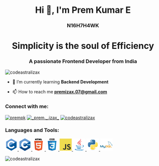 <h1 align="center">Hi 👋, I'm Prem Kumar E</h1>
      <h3 align="center">N16H7H4WK</h3>
      <h1 align="center">Simplicity is the soul of Efficiency</h1>
<h3 align="center">A passionate <b>Frontend Developer</b> from India</h3>


<p align="left"> <img src="https://komarev.com/ghpvc/?username=codeastralizax&label=Profile%20views&color=0e75b6&style=flat" alt="codeastralizax" /> </p>

- 🌱 I’m currently learning **Backend Development**

- 📫 How to reach me **premizax.07@gmail.com**

<h3 align="left">Connect with me:</h3>
<p align="left">
<a href="https://linkedin.com/in/prempk" target="blank"><img align="center" src="https://raw.githubusercontent.com/rahuldkjain/github-profile-readme-generator/master/src/images/icons/Social/linked-in-alt.svg" alt="prempk" height="30" width="40" /></a>
<a href="https://instagram.com/_prem._.izax_" target="blank"><img align="center" src="https://raw.githubusercontent.com/rahuldkjain/github-profile-readme-generator/master/src/images/icons/Social/instagram.svg" alt="_prem._.izax_" height="30" width="40" /></a>
<a href="https://www.youtube.com/c/codeastralizax" target="blank"><img align="center" src="https://raw.githubusercontent.com/rahuldkjain/github-profile-readme-generator/master/src/images/icons/Social/youtube.svg" alt="codeastralizax" height="30" width="40" /></a>
</p>

<h3 align="left">Languages and Tools:</h3>
<p align="left"> <a href="https://www.cprogramming.com/" target="_blank" rel="noreferrer"> <img src="https://raw.githubusercontent.com/devicons/devicon/master/icons/c/c-original.svg" alt="c" width="40" height="40"/> </a> <a href="https://www.w3schools.com/cpp/" target="_blank" rel="noreferrer"> <img src="https://raw.githubusercontent.com/devicons/devicon/master/icons/cplusplus/cplusplus-original.svg" alt="cplusplus" width="40" height="40"/> </a>  
       <a href="https://www.w3.org/html/" target="_blank" rel="noreferrer"> <img src="https://raw.githubusercontent.com/devicons/devicon/master/icons/html5/html5-original-wordmark.svg" alt="html5" width="40" height="40"/> </a> <a href="https://www.w3schools.com/css/" target="_blank" rel="noreferrer"> <img src="https://raw.githubusercontent.com/devicons/devicon/master/icons/css3/css3-original-wordmark.svg" alt="css3" width="40" height="40"/> </a> <a href="https://developer.mozilla.org/en-US/docs/Web/JavaScript" target="_blank" rel="noreferrer"> <img src="https://raw.githubusercontent.com/devicons/devicon/master/icons/javascript/javascript-original.svg" alt="javascript" width="40" height="40"/> </a> 
            <a href="https://www.java.com" target="_blank" rel="noreferrer"> <img src="https://raw.githubusercontent.com/devicons/devicon/master/icons/java/java-original.svg" alt="java" width="40" height="40"/> </a> <a href="https://www.python.org" target="_blank" rel="noreferrer"> <img src="https://raw.githubusercontent.com/devicons/devicon/master/icons/python/python-original.svg" alt="python" width="40" height="40"/> </a> <a href="https://www.mysql.com/" target="_blank" rel="noreferrer"> <img src="https://raw.githubusercontent.com/devicons/devicon/master/icons/mysql/mysql-original-wordmark.svg" alt="mysql" width="40" height="40"/> </a> 
      </p>


<p><img align="left" src="https://github-readme-stats.vercel.app/api/top-langs?username=codeastralizax&show_icons=true&locale=en&layout=compact" alt="codeastralizax" /></p>



